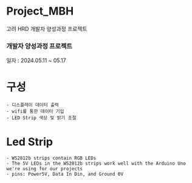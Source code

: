 # Project_MBH
고려 HRD 개발자 양성과정 프로젝트

### 개발자 양성과정 프로젝트
일자 : 2024.05.11 ~ 05.17

 # 구성
    - 디스플레이 데이터 출력
    - wifi를 통한 데이터 기입
    - LED Strip 색상 및 밝기 조절

# Led Strip
    - WS2812b strips contain RGB LEDs
    - The 5V LEDs in the WS2812b strips work well with the Arduino Uno we're using for our projects
    - pins: Power5V, Data In Din, and Ground 0V